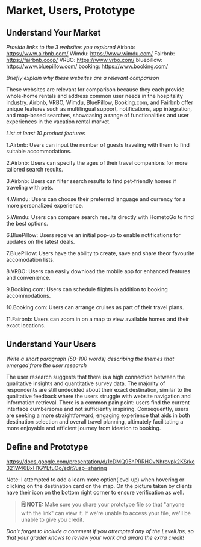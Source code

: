 # Market, Users, Prototype

## Understand Your Market
*Provide links to the 3 websites you explored* 
Airbnb: https://www.airbnb.com/
Wimdu: https://www.wimdu.com/
Fairbnb: https://fairbnb.coop/
VRBO: https://www.vrbo.com/
bluepillow: https://www.bluepillow.com/
booking: https://www.booking.com/


*Briefly explain why these websites are a relevant comparison* 

These websites are relevant for comparison because they each provide whole-home rentals and address common user needs in the hospitality industry. Airbnb, VRBO, Wimdu, BluePillow, Booking.com, and Fairbnb offer unique features such as multilingual support, notifications, app integration, and map-based searches, showcasing a range of functionalities and user experiences in the vacation rental market.

*List at least 10 product features*

1.Airbnb: Users can input the number of guests traveling with them to find suitable accommodations.

2.Airbnb: Users can specify the ages of their travel companions for more tailored search results.

3.Airbnb: Users can filter search results to find pet-friendly homes if traveling with pets.

4.Wimdu: Users can choose their preferred language and currency for a more personalized experience.

5.Wimdu: Users can compare search results directly with HometoGo to find the best options.

6.BluePillow: Users receive an initial pop-up to enable notifications for updates on the latest deals.

7.BluePillow: Users have the ability to create, save and share theor favourite accomodation lists.

8.VRBO: Users can easily download the mobile app for enhanced features and convenience.

9.Booking.com: Users can schedule flights in addition to booking accommodations.

10.Booking.com: Users can arrange cruises as part of their travel plans.

11.Fairbnb: Users can zoom in on a map to view available homes and their exact locations.




## Understand Your Users
*Write a short paragraph (50-100 words) describing the themes that emerged from the user research*


The user research suggests that there is a high connection between the qualitative insights and quantitative survey data. The majority of respondents are still undecided about their exact destination, similar to the qualitative feedback where the users struggle with website navigation and information retrieval. There is a common pain point: users find the current interface cumbersome and not sufficiently inspiring. Consequently, users are seeking a more straightforward, engaging experience that aids in both destination selection and overall travel planning, ultimately facilitating a more enjoyable and efficient journey from ideation to booking.



## Define and Prototype
<!-- *Paste a link to your prototype here*  -->
https://docs.google.com/presentation/d/1cDMQ95hPRRHOvNhrovpk2KSrke321W46BxH1GYEfuOo/edit?usp=sharing

Note: I attempted to add a learn more option(level up) when hovering or clicking on the destination card on the map. On the picture taken by clients have their icon on the bottom right corner to ensure verification as well.


> **🗒️ NOTE:** Make sure you share your prototype file so that "anyone with the link" can view it. If we're unable to access your file, we'll be unable to give you credit. 

*Don't forget to include a comment if you attempted any of the LevelUps, so that your grader knows to review your work and award the extra credit!* 



